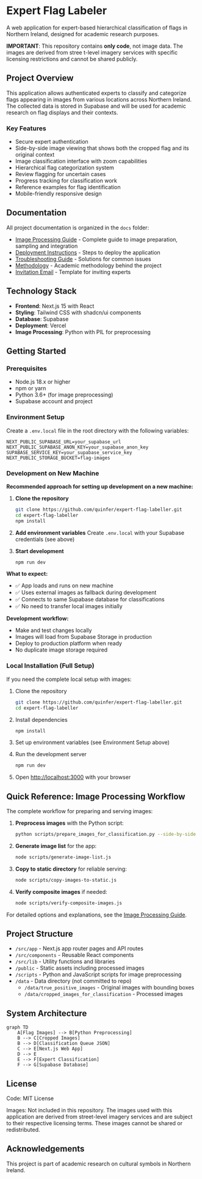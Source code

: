 # Expert Flag Labeler

A web application for expert-based hierarchical classification of flags in Northern Ireland, designed for academic research purposes.

**IMPORTANT**: This repository contains **only code**, not image data. The images are derived from stree
t-level imagery services with specific licensing restrictions and cannot be shared publicly.

## Project Overview

This application allows authenticated experts to classify and categorize flags appearing in images from various locations across Northern Ireland. The collected data is stored in Supabase and will be used for academic research on flag displays and their contexts.

### Key Features

- Secure expert authentication
- Side-by-side image viewing that shows both the cropped flag and its original context
- Image classification interface with zoom capabilities
- Hierarchical flag categorization system
- Review flagging for uncertain cases
- Progress tracking for classification work
- Reference examples for flag identification
- Mobile-friendly responsive design

## Documentation

All project documentation is organized in the `docs` folder:

- [Image Processing Guide](./docs/image_processing_guide.md) - Complete guide to image preparation, sampling and integration
- [Deployment Instructions](./docs/deployment_instructions.md) - Steps to deploy the application
- [Troubleshooting Guide](./docs/troubleshooting_guide.md) - Solutions for common issues
- [Methodology](./docs/methodology.pdf) - Academic methodology behind the project
- [Invitation Email](./docs/invitation_email.md) - Template for inviting experts

## Technology Stack

- **Frontend**: Next.js 15 with React
- **Styling**: Tailwind CSS with shadcn/ui components
- **Database**: Supabase
- **Deployment**: Vercel
- **Image Processing**: Python with PIL for preprocessing

## Getting Started

### Prerequisites

- Node.js 18.x or higher
- npm or yarn
- Python 3.6+ (for image preprocessing)
- Supabase account and project

### Environment Setup

Create a `.env.local` file in the root directory with the following variables:

```
NEXT_PUBLIC_SUPABASE_URL=your_supabase_url
NEXT_PUBLIC_SUPABASE_ANON_KEY=your_supabase_anon_key
SUPABASE_SERVICE_KEY=your_supabase_service_key
NEXT_PUBLIC_STORAGE_BUCKET=flag-images
```

### Development on New Machine

**Recommended approach for setting up development on a new machine:**

1. **Clone the repository**
   ```bash
   git clone https://github.com/quinfer/expert-flag-labeller.git
   cd expert-flag-labeller
   npm install
   ```

2. **Add environment variables**
   Create `.env.local` with your Supabase credentials (see above)

3. **Start development**
   ```bash
   npm run dev
   ```

**What to expect:**
- ✅ App loads and runs on new machine
- ✅ Uses external images as fallback during development
- ✅ Connects to same Supabase database for classifications
- ✅ No need to transfer local images initially

**Development workflow:**
- Make and test changes locally
- Images will load from Supabase Storage in production
- Deploy to production platform when ready
- No duplicate image storage required

### Local Installation (Full Setup)

If you need the complete local setup with images:

1. Clone the repository
   ```bash
   git clone https://github.com/quinfer/expert-flag-labeller.git
   cd expert-flag-labeller
   ```

2. Install dependencies
   ```bash
   npm install
   ```

3. Set up environment variables (see Environment Setup above)

4. Run the development server
   ```bash
   npm run dev
   ```

5. Open [http://localhost:3000](http://localhost:3000) with your browser

## Quick Reference: Image Processing Workflow

The complete workflow for preparing and serving images:

1. **Preprocess images** with the Python script:
   ```bash
   python scripts/prepare_images_for_classification.py --side-by-side --copy-to-public
   ```

2. **Generate image list** for the app:
   ```bash
   node scripts/generate-image-list.js
   ```

3. **Copy to static directory** for reliable serving:
   ```bash
   node scripts/copy-images-to-static.js
   ```

4. **Verify composite images** if needed:
   ```bash
   node scripts/verify-composite-images.js
   ```

For detailed options and explanations, see the [Image Processing Guide](./docs/image_processing_guide.md).

## Project Structure

- `/src/app` - Next.js app router pages and API routes
- `/src/components` - Reusable React components 
- `/src/lib` - Utility functions and libraries
- `/public` - Static assets including processed images
- `/scripts` - Python and JavaScript scripts for image preprocessing
- `/data` - Data directory (not committed to repo)
  - `/data/true_positive_images` - Original images with bounding boxes
  - `/data/cropped_images_for_classification` - Processed images

## System Architecture

```mermaid
graph TD
    A[Flag Images] --> B[Python Preprocessing]
    B --> C[Cropped Images]
    B --> D[Classification Queue JSON]
    C --> E[Next.js Web App]
    D --> E
    E --> F[Expert Classification]
    F --> G[Supabase Database]
```

## License

Code: MIT License

Images: Not included in this repository. The images used with this application are derived from street-level imagery services and are subject to their respective licensing terms. These images cannot be shared or redistributed.

## Acknowledgements

This project is part of academic research on cultural symbols in Northern Ireland.